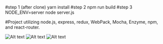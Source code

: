 #step 1 (after clone)
yarn install
#step 2
npm run build
#step 3
NODE_ENV=server node server.js

#Project utilizing node.js, express, redux, WebPack, Mocha, Enzyme, npm, and react-router.

![Alt text](http://imgur.com/1NQD3tn)
![Alt text](http://imgur.com/lzuMDva)
![Alt text](http://imgur.com/1NQD3tn)
